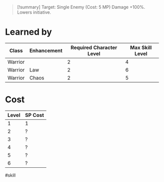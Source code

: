 >[!summary]
>Target: Single Enemy (Cost: 5 MP)
>Damage +100%.
>Lowers initiative.
# Learned by
| Class   | Enhancement | Required Character Level | Max Skill Level |
| ------- | ----------- | ---------- | --------- |
| Warrior |             | 2          | 4         | 
| Warrior | Law         | 2          | 6         |
| Warrior | Chaos       | 2          | 5         |
# Cost
| Level | SP Cost |
| ----- | ------- |
| 1     | 1       |
| 2     | ?       |
| 3     | ?       |
| 4     | ?       |
| 5     | ?       |
| 6     | ?       | 

#skill 